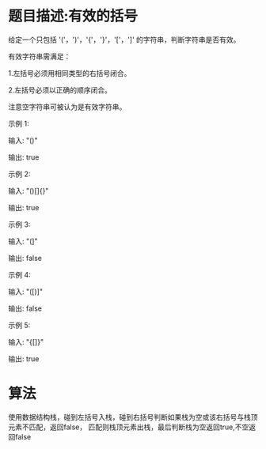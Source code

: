 # 题目描述:有效的括号
给定一个只包括 '('，')'，'{'，'}'，'['，']' 的字符串，判断字符串是否有效。

有效字符串需满足：


1.左括号必须用相同类型的右括号闭合。

2.左括号必须以正确的顺序闭合。

注意空字符串可被认为是有效字符串。

示例 1:


输入: "()"

输出: true

示例 2:

输入: "()[]{}"

输出: true

示例 3:

输入: "(]"

输出: false

示例 4:

输入: "([)]"

输出: false

示例 5:


输入: "{[]}"

输出: true

# 算法
使用数据结构栈，碰到左括号入栈，碰到右括号判断如果栈为空或该右括号与栈顶元素不匹配，返回false， 匹配则栈顶元素出栈，最后判断栈为空返回true,不空返回false
